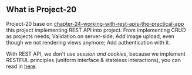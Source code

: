 ## What is Project-20

Project-20 base on
[chapter-24-working-with-rest-apis-the-practical-app](./../chapter-24-working-with-rest-apis-the-practical-app)
this project implementing REST API into project. From implementing CRUD as
projects needs; Validation on server-side; Add image upload, even though we not
rendering views anymore; Add authentication with it.

With REST API, we don't use _session and cookies_, because we implement RESTFUL
principles (uniform interface & stateless interactions), you can read in
[here](./../chapter-23-working-with-rest-apis-the-basic).

